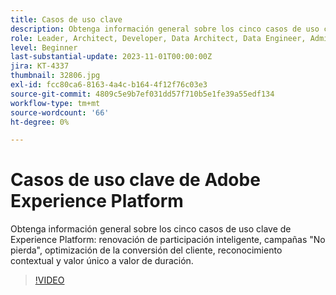 ```yaml
---
title: Casos de uso clave
description: Obtenga información general sobre los cinco casos de uso clave de Experience Platform&mdash;Intelligent Re-engagement, Don't Lose Campaigns, Customer Conversion Optimization, Contextual Recognition y One-Time Value to Lifetime Value.
role: Leader, Architect, Developer, Data Architect, Data Engineer, Admin, User
level: Beginner
last-substantial-update: 2023-11-01T00:00:00Z
jira: KT-4337
thumbnail: 32806.jpg
exl-id: fcc80ca6-8163-4a4c-b164-4f12f76c03e3
source-git-commit: 4809c5e9b7ef031dd57f710b5e1fe39a55edf134
workflow-type: tm+mt
source-wordcount: '66'
ht-degree: 0%

---
```


# Casos de uso clave de Adobe Experience Platform

Obtenga información general sobre los cinco casos de uso clave de Experience Platform: renovación de participación inteligente, campañas &quot;No pierda&quot;, optimización de la conversión del cliente, reconocimiento contextual y valor único a valor de duración.

>[!VIDEO](https://video.tv.adobe.com/v/32806?learn=on)

